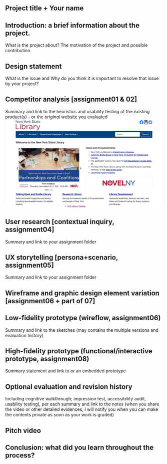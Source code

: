 ## Project title + Your name

## Introduction: a brief information about the project. 
What is the project about? The motivation of the project and possible contribution.

## Design statement 
What is the issue and Why do you think it is important to resolve that issue by your project? 

## Competitor analysis [assignment01 & 02]
Summary and link to the heuristics and usability testing of the *existing* product(s) - or the *original* website you evaluated
![Original Site](ORIGINAL-SITE.PNG)

## User research [contextual inquiry, assignment04]
Summary and link to your assignment folder

## UX storytelling [persona+scenario, assignment05]
Summary and link to your assignment folder

## Wireframe and graphic design element variation [assignment06 + part of 07]

## Low-fidelity prototype (wireflow, assignment06)
Summary and link to the sketches (may contains the multiple versions and evaluation history)

## High-fidelity prototype (functional/interactive prototype, assignment08)
Summary statement and link to or an embedded prototype

## Optional evaluation and revision history 
Including cognitive walkthrough; impression test, accessibility audit, usability testing), per each summary and link to the notes (when you share the video or other detailed evidences, I will notify you when you can make the contents private as soon as your work is graded)

## Pitch video 

## Conclusion: what did you learn throughout the process?

